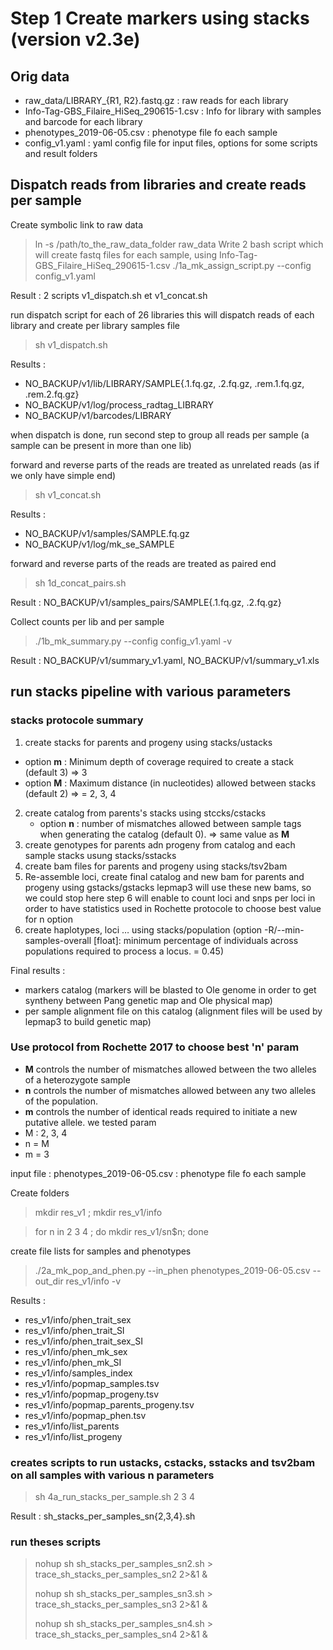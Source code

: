 # Step 1 Create markers using stacks (version v2.3e)

## Orig data 
- raw_data/LIBRARY_{R1, R2}.fastq.gz : raw reads for each library
- Info-Tag-GBS_Filaire_HiSeq_290615-1.csv : Info for library with samples and barcode for each library
- phenotypes_2019-06-05.csv : phenotype file fo each sample
- config_v1.yaml : yaml config file for input files, options for some scripts and result folders

## Dispatch reads from libraries and create reads per sample
Create symbolic link to raw data
> ln -s /path/to_the_raw_data_folder raw_data
Write 2 bash script which will create fastq files for each sample, using Info-Tag-GBS_Filaire_HiSeq_290615-1.csv
> ./1a_mk_assign_script.py --config config_v1.yaml

Result : 2 scripts v1_dispatch.sh et v1_concat.sh

run dispatch script for each of 26 libraries
this will dispatch reads of each library and create per library samples file
> sh v1_dispatch.sh

Results : 
- NO_BACKUP/v1/lib/LIBRARY/SAMPLE{.1.fq.gz, .2.fq.gz, .rem.1.fq.gz, .rem.2.fq.gz}
- NO_BACKUP/v1/log/process_radtag_LIBRARY
- NO_BACKUP/v1/barcodes/LIBRARY

when dispatch is done, run second step to group all reads per sample (a sample can be present in more than one lib)

forward and reverse parts of the reads are treated as unrelated reads (as if we only have simple end)
> sh v1_concat.sh

Results : 
- NO_BACKUP/v1/samples/SAMPLE.fq.gz
- NO_BACKUP/v1/log/mk_se_SAMPLE

forward and reverse parts of the reads are treated as paired end
> sh 1d_concat_pairs.sh

Result : NO_BACKUP/v1/samples_pairs/SAMPLE{.1.fq.gz, .2.fq.gz}

Collect counts per lib and per sample
> ./1b_mk_summary.py --config config_v1.yaml -v

Result : NO_BACKUP/v1/summary_v1.yaml, NO_BACKUP/v1/summary_v1.xls

## run stacks pipeline with various parameters
### stacks protocole summary
1. create stacks for parents and progeny using stacks/ustacks
  - option **m** : Minimum depth of coverage required to create a stack (default 3) ⇒ 3
  - option **M** : Maximum distance (in nucleotides) allowed between stacks (default 2) ⇒ = 2, 3, 4
2. create catalog from parents's stacks using stccks/cstacks
   - option **n** : number of mismatches allowed between sample tags when generating the catalog (default 0). ⇒  same value as **M**
3. create genotypes for parents adn progeny from catalog and each sample stacks usung stacks/sstacks
4. create bam files for parents and progeny using stacks/tsv2bam
5. Re-assemble loci, create final catalog and new bam for parents and progeny using gstacks/gstacks
  lepmap3 will use these new bams, so we could stop here
  step 6 will enable to count loci and snps per loci in order to have statistics used in Rochette protocole to choose best value for n option
6. create haplotypes, loci … using stacks/population (option -R/--min-samples-overall [float]: minimum percentage of individuals across populations required to process a locus. = 0.45)

Final results :
- markers catalog (markers will be blasted to Ole genome in order to get syntheny between Pang genetic map and Ole physical map)
- per sample alignment file on this catalog (alignment files will be used by lepmap3 to build genetic map)

### Use protocol from Rochette 2017 to choose best 'n' param
- **M** controls the number of mismatches allowed between the two alleles of a heterozygote sample
- **n** controls the number of mismatches allowed between any two alleles of the population.
- **m** controls the number of identical reads required to initiate a new putative allele.
we tested param
- M : 2, 3, 4
- n = M
- m = 3

input file : phenotypes_2019-06-05.csv : phenotype file fo each sample

Create folders

> mkdir res_v1 ; mkdir res_v1/info

> for n in 2 3 4 ; do mkdir res_v1/sn$n; done

create file lists for samples and phenotypes
> ./2a_mk_pop_and_phen.py --in_phen phenotypes_2019-06-05.csv --out_dir res_v1/info -v

Results : 
- res_v1/info/phen_trait_sex
- res_v1/info/phen_trait_SI
- res_v1/info/phen_trait_sex_SI
- res_v1/info/phen_mk_sex
- res_v1/info/phen_mk_SI
- res_v1/info/samples_index
- res_v1/info/popmap_samples.tsv
- res_v1/info/popmap_progeny.tsv
- res_v1/info/popmap_parents_progeny.tsv
- res_v1/info/popmap_phen.tsv
- res_v1/info/list_parents
- res_v1/info/list_progeny

### creates scripts to run ustacks, cstacks, sstacks and tsv2bam on all samples with various n parameters
> sh 4a_run_stacks_per_sample.sh  2 3 4

Result : sh_stacks_per_samples_sn{2,3,4}.sh

### run theses scripts
> nohup sh sh_stacks_per_samples_sn2.sh > trace_sh_stacks_per_samples_sn2 2>&1 &
> 
> nohup sh sh_stacks_per_samples_sn3.sh > trace_sh_stacks_per_samples_sn3 2>&1 &
> 
> nohup sh sh_stacks_per_samples_sn4.sh > trace_sh_stacks_per_samples_sn4 2>&1 &

